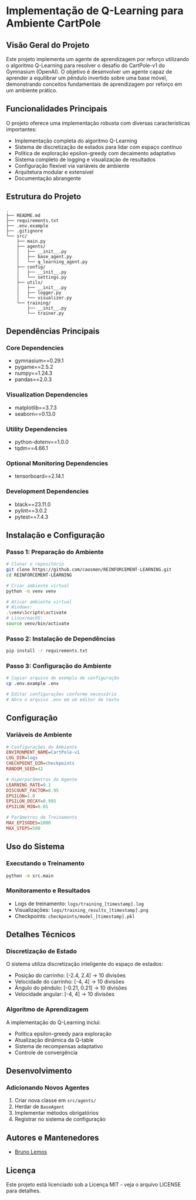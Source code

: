 # Implementação de Q-Learning para Ambiente CartPole

## Visão Geral do Projeto

Este projeto implementa um agente de aprendizagem por reforço utilizando o algoritmo Q-Learning para resolver o desafio do CartPole-v1 do Gymnasium (OpenAI). O objetivo é desenvolver um agente capaz de aprender a equilibrar um pêndulo invertido sobre uma base móvel, demonstrando conceitos fundamentais de aprendizagem por reforço em um ambiente prático.

## Funcionalidades Principais

O projeto oferece uma implementação robusta com diversas características importantes:

- Implementação completa do algoritmo Q-Learning
- Sistema de discretização de estados para lidar com espaço contínuo
- Política de exploração epsilon-greedy com decaimento adaptativo
- Sistema completo de logging e visualização de resultados
- Configuração flexível via variáveis de ambiente
- Arquitetura modular e extensível
- Documentação abrangente

## Estrutura do Projeto

```
.
├── README.md
├── requirements.txt
├── .env.example
├── .gitignore
└── src/
    ├── main.py
    ├── agents/
    │   ├── __init__.py
    │   ├── base_agent.py
    │   └── q_learning_agent.py
    ├── config/
    │   ├── __init__.py
    │   └── settings.py
    ├── utils/
    │   ├── __init__.py
    │   ├── logger.py
    │   └── visualizer.py
    └── training/
        ├── __init__.py
        └── trainer.py
```

## Dependências Principais

### Core Dependencies

- gymnasium==0.29.1
- pygame==2.5.2
- numpy==1.24.3
- pandas==2.0.3

### Visualization Dependencies

- matplotlib==3.7.3
- seaborn==0.13.0

### Utility Dependencies

- python-dotenv==1.0.0
- tqdm==4.66.1

### Optional Monitoring Dependencies

- tensorboard==2.14.1

### Development Dependencies

- black==23.11.0
- pylint==3.0.2
- pytest==7.4.3

## Instalação e Configuração

### Passo 1: Preparação do Ambiente

```bash
# Clonar o repositório
git clone https://github.com/caosmen/REINFORCEMENT-LEARNING.git
cd REINFORCEMENT-LEARNING

# Criar ambiente virtual
python -m venv venv

# Ativar ambiente virtual
# Windows:
.\venv\Scripts\activate
# Linux/macOS:
source venv/bin/activate
```

### Passo 2: Instalação de Dependências

```bash
pip install -r requirements.txt
```

### Passo 3: Configuração do Ambiente

```bash
# Copiar arquivo de exemplo de configuração
cp .env.example .env

# Editar configurações conforme necessário
# Abra o arquivo .env em um editor de texto
```

## Configuração

### Variáveis de Ambiente

```ini
# Configurações do Ambiente
ENVIRONMENT_NAME=CartPole-v1
LOG_DIR=logs
CHECKPOINT_DIR=checkpoints
RANDOM_SEED=42

# Hiperparâmetros do Agente
LEARNING_RATE=0.1
DISCOUNT_FACTOR=0.95
EPSILON=1.0
EPSILON_DECAY=0.995
EPSILON_MIN=0.01

# Parâmetros de Treinamento
MAX_EPISODES=1000
MAX_STEPS=500
```

## Uso do Sistema

### Executando o Treinamento

```bash
python -m src.main
```

### Monitoramento e Resultados

- Logs de treinamento: `logs/training_[timestamp].log`
- Visualizações: `logs/training_results_[timestamp].png`
- Checkpoints: `checkpoints/model_[timestamp].pkl`

## Detalhes Técnicos

### Discretização de Estado

O sistema utiliza discretização inteligente do espaço de estados:

- Posição do carrinho: [-2.4, 2.4] → 10 divisões
- Velocidade do carrinho: [-4, 4] → 10 divisões
- Ângulo do pêndulo: [-0.21, 0.21] → 10 divisões
- Velocidade angular: [-4, 4] → 10 divisões

### Algoritmo de Aprendizagem

A implementação do Q-Learning inclui:

- Política epsilon-greedy para exploração
- Atualização dinâmica da Q-table
- Sistema de recompensas adaptativo
- Controle de convergência

## Desenvolvimento

### Adicionando Novos Agentes

1. Criar nova classe em `src/agents/`
2. Herdar de `BaseAgent`
3. Implementar métodos obrigatórios
4. Registrar no sistema de configuração

## Autores e Mantenedores

- [Bruno Lemos](https://github.com/caosmen)

## Licença

Este projeto está licenciado sob a Licença MIT - veja o arquivo LICENSE para detalhes.
